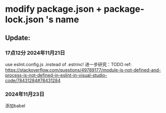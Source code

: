 # modify package.json + package-lock.json 's name
## Update:
### 17点12分 2024年11月21日
use eslint.config.js .instead of .estrinc!
进一步研究：TODO
ref:
https://stackoverflow.com/questions/49789177/module-is-not-defined-and-process-is-not-defined-in-eslint-in-visual-studio-code/78431284#78431284
### 2024年11月23日
添加babel
